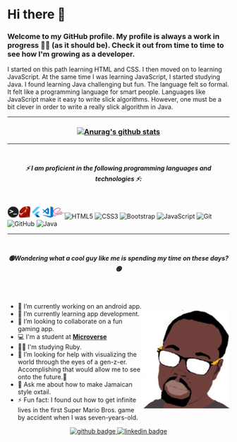 # Hi there 👋 
### Welcome to my GitHub profile. My profile is always a work in progress 👨‍💻 (as it should be). Check it out from time to time to see how I'm growing as a developer.
I started on this path learning HTML and CSS. I then moved on to learning JavaScript. At the same time I was learning JavaScript, I started studying Java. I found learning Java challenging but fun. The language felt so formal. It felt like a programming language for smart people. Languages like JavaScript make it easy to write slick algorithms. However, one must be a bit clever in order to write a really slick algorithm in Java. 

<hr>
 <h3 align="center">
  
  [![Anurag's github stats](https://github-readme-stats.vercel.app/api?username=Paul-Clue&show_icons=true&theme=algolia)](https://github.com/anuraghazra/github-readme-stats)
  
  </h3>

<hr>
<br/>
<p align="center"><i><strong> ⚡ I am proficient in the following programming languages and technologies ⚡:</strong></i></p>
<br/>
<br/>

<img align="left" alt="Terminal" width="26px" src="https://raw.githubusercontent.com/github/explore/80688e429a7d4ef2fca1e82350fe8e3517d3494d/topics/terminal/terminal.png" />
<img align="left" alt="Ruby" width="26px" src="https://raw.githubusercontent.com/github/explore/80688e429a7d4ef2fca1e82350fe8e3517d3494d/topics/ruby/ruby.png" />
<img align="left" alt="Flutter" width="26px" src="https://raw.githubusercontent.com/github/explore/80688e429a7d4ef2fca1e82350fe8e3517d3494d/topics/flutter/flutter.png" />
<img align="left" alt="Visual Studio Code" width="26px" src="https://raw.githubusercontent.com/github/explore/80688e429a7d4ef2fca1e82350fe8e3517d3494d/topics/visual-studio-code/visual-studio-code.png" />
<img align="left" alt="Sass" width="26px" src="https://raw.githubusercontent.com/github/explore/80688e429a7d4ef2fca1e82350fe8e3517d3494d/topics/sass/sass.png" />
<!--<img align="left" height="35" src="https://raw.githubusercontent.com/github/explore/80688e429a7d4ef2fca1e82350fe8e3517d3494d/topics/ruby/ruby.png" alt="Ruby">-->

![HTML5](https://img.shields.io/badge/-HTML5-E34F26?style=flat-square&logo=html5&logoColor=white)
![CSS3](https://img.shields.io/badge/-CSS3-1572B6?style=flat-square&logo=css3)
![Bootstrap](https://img.shields.io/badge/-Bootstrap-563D7C?style=flat-square&logo=bootstrap)
![JavaScript](https://img.shields.io/badge/-JavaScript-black?style=flat-square&logo=javascript)
![Git](https://img.shields.io/badge/-Git-black?style=flat-square&logo=git)
![GitHub](https://img.shields.io/badge/-GitHub-181717?style=flat-square&logo=github)
![Java](https://img.shields.io/badge/-Java-darkblue?style=flat-square&logo=java)

<hr>
<br/>
<p align="center"><i><strong>🟢Wondering what a cool guy like me is spending my time on these days?🟢</strong></i></p>
<br/>
<br/>

- 🔭 I’m currently working on an android app.
- 🌱 I’m currently learning app development.          <img align="right" alt="me" width="200px" src="./me.png" />
- 👯 I’m looking to collaborate on a fun gaming app.
- 💻 I'm a student at **[Microverse](https://microverse.com)**  
- 👨‍💻 I'm studying Ruby.
- 🤩 I’m looking for help with visualizing the world through the eyes of a gen-z-er. Accomplishing that would allow me to see onto the future.🤑
- 💬 Ask me about how to make Jamaican style oxtail.
- ⚡ Fun fact: I found out how to get infinite lives in the first Super Mario Bros. game by accident when I was seven-years-old.







<!--<p align="center">🟢Currently Available for Professional Oportunities👨‍💻</p>-->

<p align="center">
  <a href="https://github.com/Paul-Clue">
    <img src="https://img.shields.io/github/followers/Paul-Clue?color=%23181717&label=Paul-Clue&logo=github&logoColor=%23181717&style=for-the-badge" alt="github badge">
  </a>
  <a href="https://www.linkedin.com/in/paul-clue-5136a01b1/">
    <img src="https://img.shields.io/badge/paul-clue?style=for-the-badge&logo=linkedin&logoColor=0077B5" alt="linkedin badge">
  </a>
</p>
